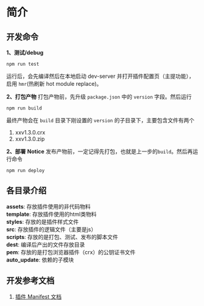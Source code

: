 # 简介

## 开发命令
**1、测试/debug**
``` shell
npm run test
```
运行后，会先编译然后在本地启动 dev-server 并打开插件配置页（主提功能），启用 `hmr`(热刷新 hot module replace)。

**2、打包产物**
打包产物前，先升级 `package.json` 中的 `version` 字段。然后运行
``` shell
npm run build
```
最终产物会在 `build` 目录下刚设置的 `version` 的子目录下，主要包含文件有两个  
1. xxv1.3.0.crx
2. xxv1.3.0.zip

**2、部署**
**Notice** 发布产物前，一定记得先打包，也就是上一步的`build`。然后再运行命令
``` shell
npm run deploy
```

## 各目录介绍
**assets**: 存放插件使用的非代码物料  
**template**: 存放插件使用的html类物料  
**styles**: 存放的是插件样式文件  
**src**: 存放插件的逻辑文件（主要是js）  
**scripts**: 存放的是打包、测试、发布的脚本文件  
**dest**: 编译后产出的文件存放目录  
**pem**: 存放的是打包浏览器插件（crx）的公钥证书文件  
**auto_update**: 依赖的子模块

## 开发参考文档

1. [插件 Manifest 文档](https://developer.chrome.com/docs/extensions/mv3/manifest/)